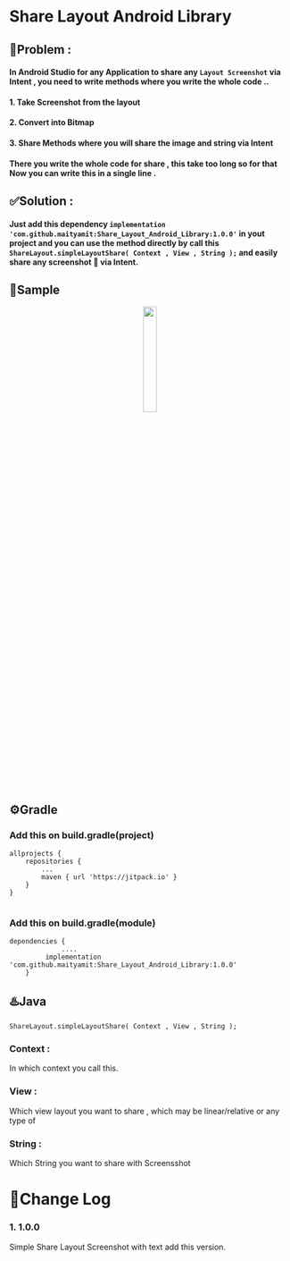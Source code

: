 # Share Layout Android Library


## 🤔Problem : 

#### In Android Studio for any Application to share any ``` Layout Screenshot ``` via Intent , you need to write methods where you write the whole code .. 
#### 1. Take Screenshot from the layout
#### 2. Convert into Bitmap 
#### 3. Share Methods where you will share the image and string via Intent

#### There you write the whole code for share , this take too long so for that Now you can write this in a single line . 

## ✅Solution : 

#### Just add this dependency ``` implementation 'com.github.maityamit:Share_Layout_Android_Library:1.0.0' ``` in yout project and you can use the method directly by call this ``` ShareLayout.simpleLayoutShare( Context , View , String ); ``` and easily share any screenshot 📱 via Intent. 


## 📱Sample 
 <p align="center">
  <a ><img src="https://github.com/maityamit/Share_Layout_Android_Library/blob/master/app/demo.png" width="22%" /></a>
	
	
<br>

## ⚙️Gradle 

### Add this on build.gradle(project)
```
allprojects {
	repositories {
		...
		maven { url 'https://jitpack.io' }
	}
}
  
```
  
### Add this on build.gradle(module)
```
dependencies {
             ....
	     implementation 'com.github.maityamit:Share_Layout_Android_Library:1.0.0'
	}
```

## ♨️Java
``` 
ShareLayout.simpleLayoutShare( Context , View , String );
```

### Context : 
In which context you call this.
### View : 
Which view layout you want to share , which may be linear/relative or any type of

### String : 
Which String you want to share with Screensshot


# 📝Change Log

### 1. 1.0.0
Simple Share Layout Screenshot with text add this version. 
